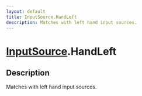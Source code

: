 ```yaml
---
layout: default
title: InputSource.HandLeft
description: Matches with left hand input sources.
---
```

# [InputSource]({{site.url}}/Pages/Reference/InputSource.html).HandLeft

## Description
Matches with left hand input sources.

